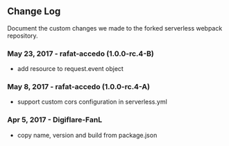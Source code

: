 Change Log
----------

Document the custom changes we made to the forked serverless webpack repository.

### May 23, 2017 - rafat-accedo (1.0.0-rc.4-B)
  - add resource to request.event object

### May 8, 2017 - rafat-accedo (1.0.0-rc.4-A)
  - support custom cors configuration in serverless.yml

### Apr 5, 2017 - Digiflare-FanL
  - copy name, version and build from package.json
